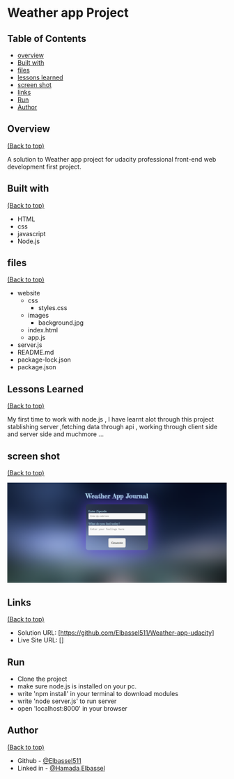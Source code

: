 # Weather app Project

## Table of Contents

* [overview](#overview)
* [Built with](#built-with)
* [files](#files)
* [lessons learned](#lessons-learned)
* [screen shot](#screen-shot)
* [links](#links)
* [Run](#run)
* [Author](#author)

## Overview
[(Back to top)](#table-of-contents)

A solution to Weather app project for udacity professional front-end web development first project.

## Built with
[(Back to top)](#table-of-contents)

- HTML
- css
- javascript
- Node.js

## files
[(Back to top)](#table-of-contents)
- website
    - css
        - styles.css
    - images
        - background.jpg
    - index.html
    - app.js
- server.js
- README.md
- package-lock.json
- package.json


## Lessons Learned
[(Back to top)](#table-of-contents)

My first time to work with node.js , I have learnt alot through this project stablishing server ,fetching data through api , working through client side and server side and muchmore ...

## screen shot
[(Back to top)](#table-of-contents)

![Screenshot](website/images/weather%20App.png)

## Links
[(Back to top)](#table-of-contents)

- Solution URL: [https://github.com/Elbassel511/Weather-app-udacity]
- Live Site URL: []


## Run

- Clone the project
- make sure node.js is installed on your pc.
- write 'npm install' in your terminal to download modules 
- write 'node server.js' to run server
- open 'localhost:8000' in your browser

## Author
[(Back to top)](#table-of-contents)

- Github - [@Elbassel511](https://github.com/Elbassel511)
- Linked in - [@Hamada Elbassel](https://www.linkedin.com/in/hamadaelbassel/)






